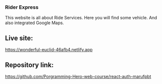 ### Rider Express
This website is all about Ride Services. Here you will find some vehicle. And also integrated Google Maps.
## Live site:
https://wonderful-euclid-46afb4.netlify.app
## Repository link:
https://github.com/Porgramming-Hero-web-course/react-auth-marufpbt

